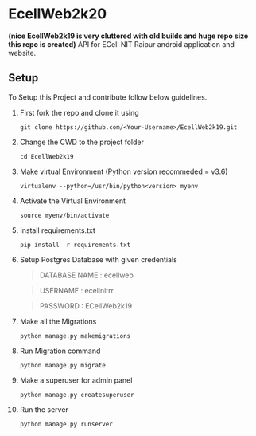# EcellWeb2k20

**(nice EcellWeb2k19 is very cluttered with old builds and huge repo size this repo is created)**
API for ECell NIT Raipur android application and website.

## Setup

To Setup this Project and contribute follow below guidelines.

1. First fork the repo and clone it using

   `git clone https://github.com/<Your-Username>/EcellWeb2k19.git`

2. Change the CWD to the project folder

   `cd EcellWeb2k19`

3. Make virtual Environment (Python version recommeded = v3.6)

   `virtualenv --python=/usr/bin/python<version> myenv`

4. Activate the Virtual Environment

   `source myenv/bin/activate`

5. Install requirements.txt

   `pip install -r requirements.txt`

6. Setup Postgres Database with given credentials

   > DATABASE NAME : ecellweb

   > USERNAME : ecellnitrr

   > PASSWORD : ECellWeb2k19

7. Make all the Migrations

   `python manage.py makemigrations`

8. Run Migration command

   `python manage.py migrate`

9. Make a superuser for admin panel

   `python manage.py createsuperuser`

10. Run the server

    `python manage.py runserver`
